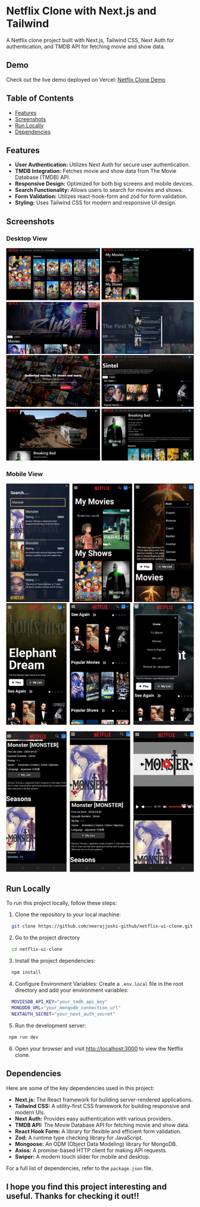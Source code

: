 # Netflix Clone with Next.js and Tailwind

A Netflix clone project built with Next.js, Tailwind CSS, Next Auth for authentication, and TMDB API for fetching movie and show data.

## Demo

Check out the live demo deployed on Vercel: [Netflix Clone Demo](https://netflix-ui-clone-kpssanu5z-neerajjoshi-github.vercel.app/)

## Table of Contents

- [Features](#features)
- [Screenshots](#screenshots)
- [Run Locally](#run-locally)
- [Dependencies](#dependencies)

## Features

- **User Authentication:** Utilizes Next Auth for secure user authentication.
- **TMDB Integration:** Fetches movie and show data from The Movie Database (TMDB) API.
- **Responsive Design:** Optimized for both big screens and mobile devices.
- **Search Functionality:** Allows users to search for movies and shows.
- **Form Validation:** Utilizes react-hook-form and zod for form validation.
- **Styling:** Uses Tailwind CSS for modern and responsive UI design.

## Screenshots

### Desktop View

![Desktop View Screenshot](/public/readmeImages/desktop-view-1.png)
![Desktop View Screenshot](/public/readmeImages/desktop-view-2.png)

### Mobile View

![Mobile View Screenshot](/public/readmeImages/mobile-view-1.png)
![Mobile View Screenshot](/public/readmeImages/mobile-view-2.png)

## Run Locally

To run this project locally, follow these steps:

1. Clone the repository to your local machine:

```bash
  git clone https://github.com/neerajjoshi-github/netflix-ui-clone.git
```

2. Go to the project directory

```bash
  cd netflix-ui-clone
```

3. Install the project dependencies:

```bash
  npm install
```

4. Configure Environment Variables:
   Create a `.env.local` file in the root directory and add your environment variables:

```bash
  MOVIESDB_API_KEY="your_tmdb_api_key"
  MONGODB_URL="your_mongodb_connection_url"
  NEXTAUTH_SECRET="your_next_auth_secret"
```

5. Run the development server:

```bash
 npm run dev
```

6. Open your browser and visit [http://localhost:3000](http://localhost:3000) to view the Netflix clone.

## Dependencies

Here are some of the key dependencies used in this project:

- **Next.js:** The React framework for building server-rendered applications.
- **Tailwind CSS:** A utility-first CSS framework for building responsive and modern UIs.
- **Next Auth:** Provides easy authentication with various providers.
- **TMDB API:** The Movie Database API for fetching movie and show data.
- **React Hook Form:** A library for flexible and efficient form validation.
- **Zod:** A runtime type checking library for JavaScript.
- **Mongoose:** An ODM (Object Data Modeling) library for MongoDB.
- **Axios:** A promise-based HTTP client for making API requests.
- **Swiper:** A modern touch slider for mobile and desktop.

For a full list of dependencies, refer to the `package.json` file.

## I hope you find this project interesting and useful. Thanks for checking it out!!
